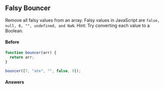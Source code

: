 ## Falsy Bouncer

Remove all falsy values from an array.
Falsy values in JavaScript are `false, null, 0, "", undefined, and NaN`.
Hint: Try converting each value to a Boolean.

#### Before

```javascript
function bouncer(arr) {
  return arr;
}

bouncer([7, "ate", "", false, 9]);
```

#### Answers

```javascript


```